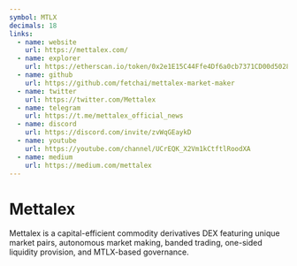 ```yaml
---
symbol: MTLX
decimals: 18
links:
  - name: website
    url: https://mettalex.com/
  - name: explorer
    url: https://etherscan.io/token/0x2e1E15C44Ffe4Df6a0cb7371CD00d5028e571d14
  - name: github
    url: https://github.com/fetchai/mettalex-market-maker
  - name: twitter
    url: https://twitter.com/Mettalex
  - name: telegram
    url: https://t.me/mettalex_official_news
  - name: discord
    url: https://discord.com/invite/zvWqGEaykD
  - name: youtube
    url: https://youtube.com/channel/UCrEQK_X2Vm1kCtftlRoodXA
  - name: medium
    url: https://medium.com/mettalex
---
```


# Mettalex

Mettalex is a capital-efficient commodity derivatives DEX featuring unique market pairs, autonomous market making, banded trading, one-sided liquidity provision, and MTLX-based governance.

